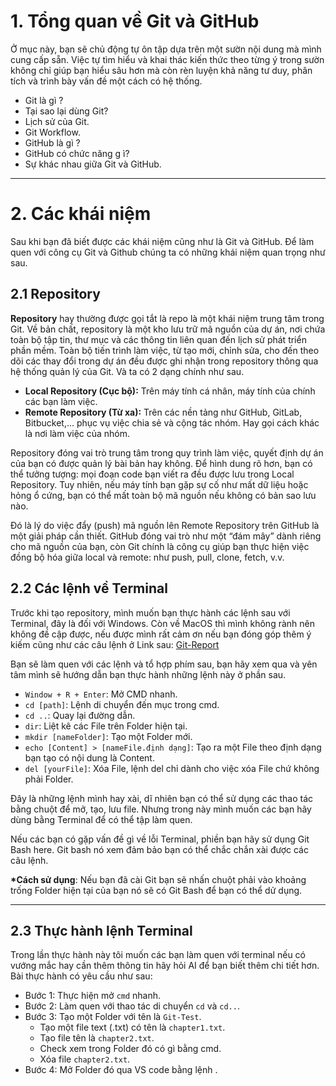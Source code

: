 # 1. Tổng quan về Git và GitHub
Ở mục này, bạn sẽ chủ động tự ôn tập dựa trên một sườn nội dung mà mình cung cấp sẵn. Việc tự tìm hiểu và khai thác kiến thức theo từng ý trong sườn không chỉ giúp bạn hiểu sâu hơn mà còn rèn luyện khả năng tư duy, phân tích và trình bày vấn đề một cách có hệ thống.
- Git là gì ?
- Tại sao lại dùng Git?
-  Lịch sử của Git.
- Git Workflow.
- GitHub là gì ?
- GitHub có chức năng g ì?
- Sự khác nhau giữa Git và GitHub.
---
# 2. Các khái niệm

Sau khi bạn đã biết được các khái niệm cũng như là Git và GitHub. Để làm quen với công cụ Git và Github chúng ta có những khái niệm quan trọng như sau.
## 2.1 Repository

**Repository** hay thường được gọi tắt là repo là một khái niệm trung tâm trong Git. Về bản chất, repository là một kho lưu trữ mã nguồn của dự án, nơi chứa toàn bộ tập tin, thư mục và các thông tin liên quan đến lịch sử phát triển phần mềm. Toàn bộ tiến trình làm việc, từ tạo mới, chỉnh sửa, cho đến theo dõi các thay đổi trong dự án đều được ghi nhận trong repository thông qua hệ thống quản lý của Git. Và ta có 2 dạng chính như sau.

- **Local Repository (Cục bộ):** Trên máy tính cá nhân, máy tính của chính các bạn làm việc.
- **Remote Repository (Từ xa):** Trên các nền tảng như GitHub, GitLab, Bitbucket,... phục vụ việc chia sẻ và cộng tác nhóm. Hay gọi cách khác là nơi làm việc của nhóm.

Repository đóng vai trò trung tâm trong quy trình làm việc, quyết định dự án của bạn có được quản lý bài bản hay không. Để hình dung rõ hơn, bạn có thể tưởng tượng: mọi đoạn code bạn viết ra đều được lưu trong Local Repository. Tuy nhiên, nếu máy tính bạn gặp sự cố như mất dữ liệu hoặc hỏng ổ cứng, bạn có thể mất toàn bộ mã nguồn nếu không có bản sao lưu nào.

Đó là lý do việc đẩy (push) mã nguồn lên Remote Repository trên GitHub là một giải pháp cần thiết. GitHub đóng vai trò như một “đám mây” dành riêng cho mã nguồn của bạn, còn Git chính là công cụ giúp bạn thực hiện việc đồng bộ hóa giữa local và remote: như push, pull, clone, fetch, v.v.

## 2.2 Các lệnh về Terminal
Trước khi tạo repository, mình muốn bạn thực hành các lệnh sau với Terminal, đây là đối với Windows. Còn về MacOS thì mình không rành nên không đề cập được, nếu được mình rất cảm ơn nếu bạn đóng góp thêm ý kiếm cũng như các câu lệnh ở Link sau: [Git-Report](https://github.com/DungLe939/git-report-hcmus.git)

Bạn sẽ làm quen với các lệnh và tổ hợp phím sau, bạn hãy xem qua và yên tâm mình sẽ hướng dẫn bạn thực hành những lệnh này ở phần sau.
- `Window + R + Enter`:  Mở CMD nhanh.
- `cd [path]`: Lệnh di chuyển đến mục trong cmd.
- `cd ..`: Quay lại đường dẫn.
- `dir`: Liệt kê các File trên Folder hiện tại.
- `mkdir [nameFolder]`: Tạo một Folder mới.
- `echo [Content] > [nameFile.định dạng]`: Tạo ra một File theo định dạng bạn tạo có nội dung là Content.
- `del [yourFile]`: Xóa File, lệnh del chỉ dành cho việc xóa File chứ không phải Folder.

Đây là những lệnh mình hay xài, dĩ nhiên bạn có thể sử dụng các thao tác bằng chuột để mở, tạo, lưu file. Nhưng trong này mình muốn các bạn hãy dùng bằng Terminal để có thể tập làm quen.

Nếu các bạn có gặp vấn đề gì về lỗi Terminal, phiền bạn hãy sử dụng Git Bash here. Git bash nó xem đảm bảo bạn có thể chắc chắn xài được các câu lệnh.

 **\*Cách sử dụng**: Nếu bạn đã cài Git bạn sẽ nhấn chuột phải vào khoảng trống Folder hiện tại của bạn nó sẽ có Git Bash để bạn có thể dử dụng.

---

## 2.3 Thực hành lệnh Terminal
Trong lần thực hành này tôi muốn các bạn làm quen với terminal nếu có vướng mắc hay cần thêm thông tin hãy hỏi AI để bạn biết thêm chi tiết hơn. Bài thực hành có yêu cầu như sau:
- Bước 1: Thực hiện mở `cmd` nhanh.
- Bước 2: Làm quen với thao tác di chuyển `cd` và `cd..`.
- Bước 3: Tạo một Folder với tên là `Git-Test`.
	- Tạo một file text (.txt) có tên là `chapter1.txt`.
	- Tạo file tên là `chapter2.txt`.
	- Check xem trong Folder đó có gì bằng cmd.
	- Xóa file `chapter2.txt`.
- Bước 4: Mở Folder đó qua VS code bằng lệnh .

